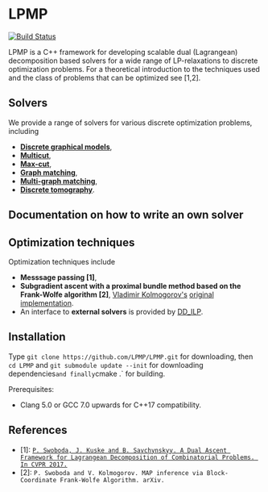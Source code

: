 LPMP
========

[![Build Status](https://travis-ci.org/LPMP/LPMP.svg?branch=master)](https://travis-ci.org/LPMP/LPMP)

LPMP is a C++ framework for developing scalable dual (Lagrangean) decomposition based solvers for a wide range of LP-relaxations to discrete optimization problems.
For a theoretical introduction to the techniques used and the class of problems that can be optimized see [1,2].

## Solvers
We provide a range of solvers for various discrete optimization problems, including
* **[Discrete graphical models](https://github.com/LPMP/LPMP/include/mrf)**,
* **[Multicut](https://github.com/LPMP/LPMP/include/multicut)**, 
* **[Max-cut](https://github.com/LPMP/LPMP/include/max_cut)**, 
* **[Graph matching](https://github.com/LPMP/LPMP/include/graph_matching)**, 
* **[Multi-graph matching](https://github.com/LPMP/LPMP/include/multigraph_matching)**, 
* **[Discrete tomography](https://github.com/LPMP/LPMP/include/discrete_tomography)**.

## Documentation on how to write an own solver

## Optimization techniques
Optimization techniques include
* **Messsage passing [1]**,
* **Subgradient ascent with a proximal bundle method based on the Frank-Wolfe algorithm [2]**, [Vladimir Kolmogorov's](http://http://pub.ist.ac.at/~vnk/) [original implementation](http://pub.ist.ac.at/~vnk/papers/FWMAP.html).
* An interface to **external solvers** is provided by [DD_ILP](https://github.com/pawelswoboda/DD_ILP).

## Installation
Type `git clone https://github.com/LPMP/LPMP.git` for downloading, then `cd LPMP` and `git submodule update --init` for downloading dependencies` and finally `cmake .` for building.

Prerequisites:
* Clang 5.0 or GCC 7.0 upwards for C++17 compatibility.

## References
* [1]: [`P. Swoboda, J. Kuske and B. Savchynskyy. A Dual Ascent Framework for Lagrangean Decomposition of Combinatorial Problems. In CVPR 2017.`](http://openaccess.thecvf.com/content_cvpr_2017/html/Swoboda_A_Dual_Ascent_CVPR_2017_paper.html)
* [2]: `P. Swoboda and V. Kolmogorov. MAP inference via Block-Coordinate Frank-Wolfe Algorithm. arXiv.`
